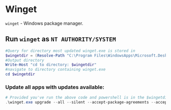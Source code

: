 # Winget

`winget` - Windows package manager. 

## Run `winget` as `NT AUTHORITY/SYSTEM`

```ps1
#Query for directory most updated winget.exe is stored in
$wingetdir = (Resolve-Path "C:\Program Files\WindowsApps\Microsoft.DesktopAppInstaller_*_x64__8wekyb3d8bbwe" | Sort-Object -Property Path | Select-Object -Last 1)
#Output directory
Write-Host "cd to directory: $wingetdir"
#navigate to directory containing winget.exe
cd $wingetdir
```

### Update all apps with updates available: 

```ps1
# Provided you've run the above code and powershell is in the $wingetdir directory. 
.\winget.exe upgrade --all --silent --accept-package-agreements --accept-source-agreements
```